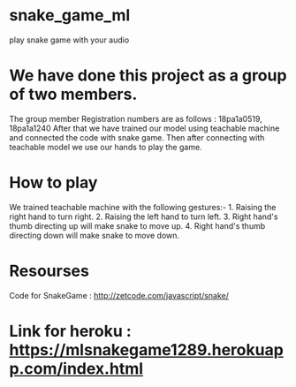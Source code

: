 # snake_game_ml
play snake game with your audio
# We have done this project as a group of two members.
The group member Registration numbers are as follows :
18pa1a0519,
18pa1a1240
After that we have trained our model using teachable machine and connected the code with snake game.
Then after connecting with teachable model we use our hands to play the game.

# How to play
   We trained teachable machine with the following  gestures:-
        1. Raising the right hand to turn right.
        2. Raising the left hand to turn left.
        3. Right hand's thumb directing up will make snake to move up.
        4. Right hand's thumb directing down will make snake to move down.

# Resourses

Code for SnakeGame : http://zetcode.com/javascript/snake/

# Link for heroku : https://mlsnakegame1289.herokuapp.com/index.html

